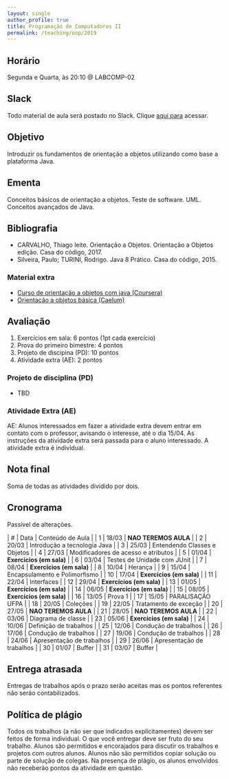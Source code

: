 ```yaml
---
layout: single
author_profile: true
title: Programação de Computadores II
permalink: /teaching/oop/2019
---
```


## Horário

Segunda e Quarta, às 20:10 @ LABCOMP-02

## Slack

Todo material de aula será postado no Slack. Clique [aqui para](https://join.slack.com/t/ufpaworkspace/shared_invite/enQtNTc5MTQ0MDA1NzQ3LWI2YzE1MTliYjQwNWZlMzkwYjhmMzdmNTI5NDVkOWM4Zjk2ZjJkMGI1YzBmMTE3OWJhMjE5YjAxYmVlYzBkNTk) acessar.

## Objetivo

Introduzir os fundamentos de orientação a objetos utilizando como base a plataforma Java.


## Ementa

Conceitos básicos de orientação a objetos. Teste de software. UML. Conceitos avançados de Java.


## Bibliografia

- CARVALHO, Thiago leite. Orientação a Objetos. Orientação a Objetos edição. Casa do código, 2017.
- Silveira, Paulo; TURINI, Rodrigo. Java 8 Prático. Casa do código, 2015.

### Material extra

- [Curso de orientação a objetos com java (Coursera)](https://www.coursera.org/learn/orientacao-a-objetos-com-java)
- [Orientação a objetos básica (Caelum)](https://www.caelum.com.br/apostila-java-orientacao-objetos/orientacao-a-objetos-basica/)

## Avaliação

1. Exercícios em sala: 6 pontos (1pt cada exercício)
2. Prova do primeiro bimestre: 4 pontos
3. Projeto de discipina (PD): 10 pontos
4. Atividade extra (AE): 2 pontos

### Projeto de disciplina (PD)

- TBD

### Atividade Extra (AE)

AE: Alunos interessados em fazer a atividade extra devem entrar em contato com o professor, avisando o interesse, até o dia 15/04. As instruções da atividade extra será passada para o aluno interessado. A atividade extra é individual.

## Nota final

Soma de todas as atividades dividido por dois.

## Cronograma

Passível de alterações.

| # | Data  | Conteúdo de Aula                        |
| 1 | 18/03 | **NAO TEREMOS AULA**                    |
| 2 | 20/03 | Introdução a tecnologia Java            |
| 3 | 25/03 | Entendendo Classes e Objetos            |
| 4 | 27/03 | Modificadores de acesso e atributos     |
| 5 | 01/04 | **Exercícios (em sala)**                |
| 6 | 03/04 | Testes de Unidade com JUnit             |
| 7 | 08/04 | **Exercícios (em sala)**                |
| 8 | 10/04 | Herança                                 |
| 9 | 15/04 | Encapsulamento e Polimorfismo           |
| 10 | 17/04 | **Exercícios (em sala)**               |
| 11 | 22/04 | Interfaces                             |
| 12 | 29/04 | **Exercícios (em sala)**               |
| 13 | 01/05 | **Exercícios (em sala)**               |
| 14 | 06/05 | **Exercícios (em sala)**               |
| 15 | 08/05 | **Exercícios (em sala)**               |
| 16 | 13/05 | Prova 1                                |
| 17 | 15/05 | PARALISAÇÃO UFPA                       |
| 18 | 20/05 | Coleções                               |
| 19 | 22/05 | Tratamento de exceção                  |
| 20 | 27/05 | **NAO TEREMOS AULA**                   |
| 21 | 28/05 | **NAO TEREMOS AULA**                   |
| 22 | 03/06 | Diagrama de classe                     |
| 23 | 05/06 | **Exercícios (em sala)**               |
| 24 | 10/06 | Definição de trabalhos                 |
| 25 | 12/06 | Condução de trabalhos                  |
| 26 | 17/06 | Condução de trabalhos                  |
| 27 | 19/06 | Condução de trabalhos                  |
| 28 | 24/06 | Apresentação de trabalhos              |
| 29 | 26/06 | Apresentação de trabalhos              |
| 30 | 01/07 | Buffer                                 |
| 31 | 03/07 | Buffer                                 |


## Entrega atrasada

Entregas de trabalhos após o prazo serão aceitas mas os pontos referentes não serão contabilizados.

## Política de plágio

Todos os trabalhos (a não ser que indicados explicitamentes) devem ser feitos de forma individual. O que você entregar deve ser fruto do seu trabalho. Alunos são permitidos e encorajados para discutir os trabalhos e projetos com outros alunos. Alunos não são permitidos copiar solução ou parte de solução de colegas. Na presença de plágio, os alunos envolvidos não receberão pontos da atividade em questão.
